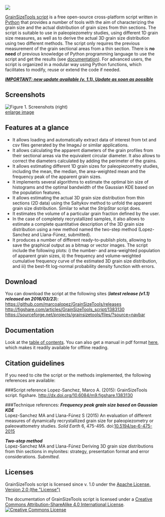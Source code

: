 ![](https://raw.githubusercontent.com/marcoalopez/GrainSizeTools/master/FIGURES/header_fig.png)

[GrainSizeTools script](http://marcoalopez.github.io/GrainSizeTools/) is a free open-source cross-platform script written in [Python][1] that provides a number of tools with the aim of characterizing the grain size and the actual distribution of grain sizes from thin sections. The script is suitable to use in paleopiezometry studies, using different 1D grain size measures, as well as to derive the actual 3D grain size distribution using two different methods. The script only requires the previous measurement of the grain sectional areas from a thin section. There is **no need** of previous knowledge of Python programming language to use the script and get the results (see [documentation][2]). For advanced users, the script is organized in a modular way using Python functions, which facilitates to modify, reuse or extend the code if needed.

[***IMPORTANT: new update available (v. 1.1). Update as soon as possible***](https://github.com/marcoalopez/GrainSizeTools/releases)

Screenshots
-------------
![Figure 1. Screenshots (right)](https://raw.githubusercontent.com/marcoalopez/GrainSizeTools/master/FIGURES/screenshots_fig-01.png)  
[enlarge image](https://raw.githubusercontent.com/marcoalopez/GrainSizeTools/master/FIGURES/screenshots_fig-01.png)

Features at a glance
-------------

- It allows loading and automatically extract data of interest from txt and csv files generated by the ImageJ or similar applications.
- It allows calculating the apparent diameters of the grain profiles from their sectional areas via the equivalent circular diameter. It also allows to correct the diameters calculated by adding the perimeter of the grains.
- It allows estimating different 1D grain sizes for paleopiezometry studies, including the mean, the median, the area-weighted mean and the frequency peak of the apparent grain sizes.
- It implements several algorithms to estimate the optimal bin size of histograms and the optimal bandwidth of the Gaussian KDE based on the population features.
- It allows estimating the actual 3D grain size distribution from thin sections (2D data) using the Saltykov method to unfold the apparent grain size distribution. Similar to what the *StripStar* script does.
- It estimates the volume of a particular grain fraction defined by the user.
- In the case of completely recrystallized samples, it also allows to estimate a complete quantitative description of the 3D grain size distribution using a new method named the two-step method (Lopez-Sanchez and Llana-Fúnez, submitted).
- It produces a number of different ready-to-publish plots, allowing to save the graphical output as a bitmap or vector images. The script include the following plots: i) the number- and area-weighted population of apparent grain sizes, ii) the frequency and volume-weighted cumulative frequency curve of the estimated 3D grain size distribution, and iii) the best-fit log-normal probability density function with errors.

Download
-------------

You can download the script at the following sites (***latest release (v1.1) released on 2016/03/23***):  
https://github.com/marcoalopez/GrainSizeTools/releases  
http://figshare.com/articles/GrainSizeTools_script/1383130  
https://sourceforge.net/projects/grainsizetools/files/?source=navbar

Documentation
-------------
Look at the [table of contents](https://github.com/marcoalopez/GrainSizeTools/blob/master/DOCS/tableOfContents.md). You can also get a manual in pdf format [here](http://figshare.com/articles/GrainSizeTools_script_manual/1371025), which makes it readily available for offline reading.


Citation guidelines
-------------
If you need to cite the script or the methods implemented, the following references are available:

###Script reference
Lopez-Sanchez, Marco A. (2015): GrainSizeTools script. figshare. http://dx.doi.org/10.6084/m9.figshare.1383130

###Technique references:
***Frequency peak grain size based on Gaussian KDE***  
Lopez-Sanchez MA and Llana-Fúnez S (2015) An evaluation of different measures of dynamically recrystallized grain size for paleopiezometry or paleowattometry studies. *Solid Earth* 6, 475-495. doi:[10.5194/se-6-475-2015](http://dx.doi.org/10.5194/se-6-475-2015)

***Two-step method***  
Lopez-Sanchez MA and Llana-Fúnez Deriving 3D grain size distributions from thin sections in mylonites: strategy, presentation format and error considerations. *Submitted*.

Licenses
-------------
GrainSizeTools script is licensed since v. 1.0 under the [Apache License, Version 2.0 (the "License")](http://www.apache.org/licenses/LICENSE-2.0)

The documentation of GrainSizeTools script is licensed under a <a rel="license" href="http://creativecommons.org/licenses/by-sa/4.0/">Creative Commons Attribution-ShareAlike 4.0 International License</a>.  
<a rel="license" href="http://creativecommons.org/licenses/by-sa/4.0/"><img alt="Creative Commons License" style="border-width:0" src="https://i.creativecommons.org/l/by-sa/4.0/88x31.png" /></a><br />



 [1]: https://www.python.org/
 [2]: https://github.com/marcoalopez/GrainSizeTools/blob/master/DOCS/tableOfContents.md
